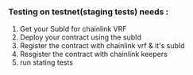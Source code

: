 ### Testing on testnet(staging tests) needs :
1.  Get your SubId for chainlink VRF
2. Deploy your contract using the subId
3. Register the contract with chainlink vrf & it's subId
4. Resgister the contract with chainlink keepers
5. run stating tests